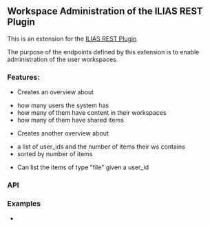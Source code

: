 ## Workspace Administration of the ILIAS REST Plugin

This is an extension for the [ILIAS REST Plugin](https://github.com/eqsoft/RESTPlugin)

The purpose of the endpoints defined by this extension is to enable administration of
the user workspaces.

### Features:
* Creates an overview about
 - how many users the system has
 - how many of them have content in their workspaces
 - how many of them have shared items
* Creates another overview about
 - a list of user_ids and the number of items their ws contains
 - sorted by number of items
* Can list the items of type "file" given a user_id

### API

### Examples
-